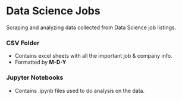 # Data Science Jobs
 
 Scraping and analyzing data collected from Data Science job listings. 
 
 ### CSV Folder
- Contains excel sheets with all the important job & company info.
- Formatted by **M-D-Y**

### Jupyter Notebooks
- Contains .ipynb files used to do analysis on the data.
